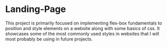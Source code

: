 # Landing-Page
This project is primarily focused on implementing flex-box fundamentals to position and style elements on a website along with some basics of css. It showcases some of the most commonly used styles in websites that I will most probably be using in future projects.